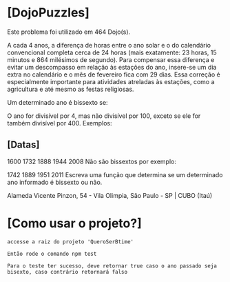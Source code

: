 # [DojoPuzzles]

Este problema foi utilizado em 464 Dojo(s).

A cada 4 anos, a diferença de horas entre o ano solar e o do calendário convencional completa cerca de 24 horas (mais exatamente: 23 horas, 15 minutos e 864 milésimos de segundo). Para compensar essa diferença e evitar um descompasso em relação às estações do ano, insere-se um dia extra no calendário e o mês de fevereiro fica com 29 dias. Essa correção é especialmente importante para atividades atreladas às estações, como a agricultura e até mesmo as festas religiosas.

Um determinado ano é bissexto se:

O ano for divisível por 4, mas não divisível por 100, exceto se ele for também divisível por 400.
Exemplos:


## [Datas]

1600
1732
1888
1944
2008
Não são bissextos por exemplo:

1742
1889
1951
2011
Escreva uma função que determina se um determinado ano informado é bissexto ou não.

Alameda Vicente Pinzon, 54 - Vila Olimpia, São Paulo - SP | CUBO (Itaú)

# [Como usar o projeto?]

`accesse a raiz do projeto 'QueroSerBtime'`

`Então rode o comando npm test`

`Para o teste ter sucesso, deve retornar true caso o ano passado seja bisexto, caso contrário retornará falso`